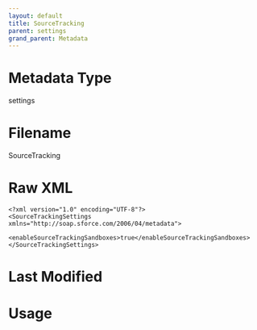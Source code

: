 ```yaml
---
layout: default
title: SourceTracking
parent: settings
grand_parent: Metadata
---
```

# Metadata Type
settings


# Filename 
SourceTracking


# Raw XML
```
<?xml version="1.0" encoding="UTF-8"?>
<SourceTrackingSettings xmlns="http://soap.sforce.com/2006/04/metadata">
    <enableSourceTrackingSandboxes>true</enableSourceTrackingSandboxes>
</SourceTrackingSettings>
```


# Last Modified


# Usage
